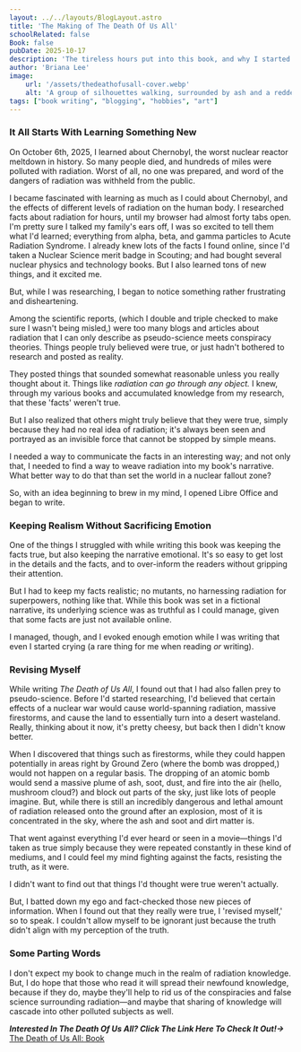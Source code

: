 ```yaml
---
layout: ../../layouts/BlogLayout.astro
title: 'The Making of The Death Of Us All'
schoolRelated: false
Book: false
pubDate: 2025-10-17
description: 'The tireless hours put into this book, and why I started writing it in the first place.'
author: 'Briana Lee'
image:
    url: '/assets/thedeathofusall-cover.webp'
    alt: 'A group of silhouettes walking, surrounded by ash and a reddening sky'
tags: ["book writing", "blogging", "hobbies", "art"]
---
```

### It All Starts With Learning Something New

On October 6th, 2025, I learned about Chernobyl, the worst nuclear reactor meltdown in history. So many people died, and hundreds of miles were polluted with radiation. Worst of all, no one was prepared, and word of the dangers of radiation was withheld from the public.

I became fascinated with learning as much as I could about Chernobyl, and the effects of different levels of radiation on the human body. I researched facts about radiation for hours, until my browser had almost forty tabs open. I'm pretty sure I talked my family's ears off, I was so excited to tell them what I'd learned; everything from alpha, beta, and gamma particles to Acute Radiation Syndrome. I already knew lots of the facts I found online, since I'd taken a Nuclear Science merit badge in Scouting; and had bought several nuclear physics and technology books. But I also learned tons of new things, and it excited me.

But, while I was researching, I began to notice something rather frustrating and disheartening.

Among the scientific reports, (which I double and triple checked to make sure I wasn't being misled,) were too many blogs and articles about radiation that I can only describe as pseudo-science meets conspiracy theories. Things people truly believed were true, or just hadn't bothered to research and posted as reality.

They posted things that sounded somewhat reasonable unless you really thought about it. Things like *radiation can go through any object.* I knew, through my various books and accumulated knowledge from my research, that these 'facts' weren't true.

But I also realized that others might truly believe that they were true, simply because they had no real idea of radiation; it's always been seen and portrayed as an invisible force that cannot be stopped by simple means.

I needed a way to communicate the facts in an interesting way; and not only that, I needed to find a way to weave radiation into my book's narrative. What better way to do that than set the world in a nuclear fallout zone?

So, with an idea beginning to brew in my mind, I opened Libre Office and began to write.

### Keeping Realism Without Sacrificing Emotion

One of the things I struggled with while writing this book was keeping the facts true, but also keeping the narrative emotional. It's so easy to get lost in the details and the facts, and to over-inform the readers without gripping their attention.

But I had to keep my facts realistic; no mutants, no harnessing radiation for superpowers, nothing like that. While this book was set in a fictional narrative, its underlying science was as truthful as I could manage, given that some facts are just not available online.

I managed, though, and I evoked enough emotion while I was writing that even I started crying (a rare thing for me when reading *or* writing).

### Revising Myself

While writing *The Death of Us All*, I found out that I had also fallen prey to pseudo-science. Before I'd started researching, I'd believed that certain effects of a nuclear war would cause world-spanning radiation, massive firestorms, and cause the land to essentially turn into a desert wasteland. Really, thinking about it now, it's pretty cheesy, but back then I didn't know better.

When I discovered that things such as firestorms, while they could happen potentially in areas right by Ground Zero (where the bomb was dropped,) would not happen on a regular basis. The dropping of an atomic bomb would send a massive plume of ash, soot, dust, and fire into the air (hello, mushroom cloud?) and block out parts of the sky, just like lots of people imagine. But, while there is still an incredibly dangerous and lethal amount of radiation released onto the ground after an explosion, most of it is concentrated in the sky, where the ash and soot and dirt matter is.

That went against everything I'd ever heard or seen in a movie—things I'd taken as true simply because they were repeated constantly in these kind of mediums, and I could feel my mind fighting against the facts, resisting the truth, as it were.

I didn't want to find out that things I'd thought were true weren't actually.

But, I batted down my ego and fact-checked those new pieces of information. When I found out that they really were true, I 'revised myself,' so to speak. I couldn't allow myself to be ignorant just because the truth didn't align with my perception of the truth.


### Some Parting Words

I don't expect my book to change much in the realm of radiation knowledge. But, I do hope that those who read it will spread their newfound knowledge, because if they do, maybe they'll help to rid us of the conspiracies and false science surrounding radiation—and maybe that sharing of knowledge will cascade into other polluted subjects as well.


***Interested In The Death Of Us All? Click The Link Here To Check It Out!->*** [The Death of Us All: Book](http://chibichaitea.netlify.app/posts/DOUA-post)
